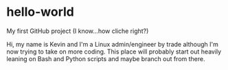 # hello-world
My first GitHub project (I know...how cliche right?)

Hi, my name is Kevin and I'm a Linux admin/engineer by trade although I'm now trying to
take on more coding. This place will probably start out heavily leaning on Bash and Python 
scripts and maybe branch out from there.
